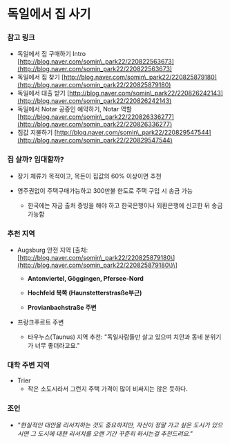 # 독일에서 집 사기

### 참고 링크

* 독일에서 집 구매하기 Intro [http://blog.naver.com/somin\_park22/220822563673](http://blog.naver.com/somin_park22/220822563673)
* 독일에서 집 찾기 [http://blog.naver.com/somin\_park22/220825879180](http://blog.naver.com/somin_park22/220825879180)
* 독일에서 대출 받기 [http://blog.naver.com/somin\_park22/220826242143](http://blog.naver.com/somin_park22/220826242143)
* 독일에서 Notar 공증인 예약하기, Notar 역할 [http://blog.naver.com/somin\_park22/220826336277](http://blog.naver.com/somin_park22/220826336277)
* 집값 지불하기 [http://blog.naver.com/somin\_park22/220829547544](http://blog.naver.com/somin_park22/220829547544)

### 집 살까? 임대할까?

* 장기 체류가 목적이고, 목돈이 집값의 60% 이상이면 추천

* 영주권없이 주택구매가능하고 300만불 한도로 주택 구입 시 송금 가능

  * 한국에는 자금 출처 증빙을 해야 하고 한국은행이나 외환은행에 신고한 뒤 송금 가능함

### 추천 지역

* Augsburg 안전 지역 \[출처: [http://blog.naver.com/somin\_park22/220825879180\](http://blog.naver.com/somin_park22/220825879180\)\]

  * **Antonviertel, Göggingen, Pfersee-Nord**

  * **Hochfeld 북쪽 \(Haunstetterstrasße부근\)**

  * **Provianbachstraße 주변**

* 프랑크푸르트 주변

  * 타우누스\(Taunus\) 지역 추천: "독일사람들만 살고 있으며 치안과 동네 분위기가 너무 좋더라고요."

### 대학 주변 지역

* Trier
  * 작은 소도시라서 그런지 주택 가격이 많이 비싸지는 않은 듯하다. 

### 조언

* _"현실적인 대안을 리서치하는 것도 중요하지만, 자신이 정말 가고 싶은 도시가 있으시면 그 도시에 대한 리서치를 오랜 기간 꾸준히 하시는걸 추천드려요."_



